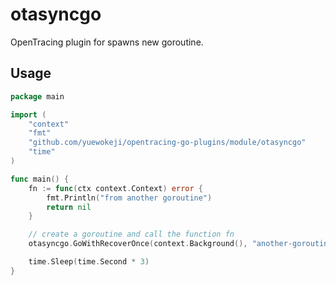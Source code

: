 # otasyncgo

OpenTracing plugin for spawns new goroutine.

## Usage

```go
package main

import (
	"context"
	"fmt"
	"github.com/yuewokeji/opentracing-go-plugins/module/otasyncgo"
	"time"
)

func main() {
	fn := func(ctx context.Context) error {
		fmt.Println("from another goroutine")
		return nil
	}

	// create a goroutine and call the function fn
	otasyncgo.GoWithRecoverOnce(context.Background(), "another-goroutine", fn)

	time.Sleep(time.Second * 3)
}

```
